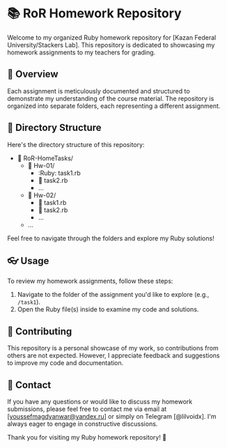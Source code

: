 # 📚 RoR Homework Repository

Welcome to my organized Ruby homework repository for [Kazan Federal University/Stackers Lab]. This repository is dedicated to showcasing my homework assignments to my teachers for grading.

## 🌟 Overview

Each assignment is meticulously documented and structured to demonstrate my understanding of the course material. The repository is organized into separate folders, each representing a different assignment.

## 📂 Directory Structure 

Here's the directory structure of this repository:

- 📂 RoR-HomeTasks/
  - 📁 Hw-01/
    - :Ruby: task1.rb
    - 📄 task2.rb
    - ...
  - 📁 Hw-02/
    - 📄 task1.rb
    - 📄 task2.rb
    - ...
  - ...

Feel free to navigate through the folders and explore my Ruby solutions!

## 👓 Usage 

To review my homework assignments, follow these steps:

1. Navigate to the folder of the assignment you'd like to explore (e.g., `/task1`).
2. Open the Ruby file(s) inside to examine my code and solutions.

## 🤝 Contributing 

This repository is a personal showcase of my work, so contributions from others are not expected. However, I appreciate feedback and suggestions to improve my code and documentation.

## 📮 Contact 

If you have any questions or would like to discuss my homework submissions, please feel free to contact me via email at [youssefmagdyanwar@yandex.ru] or simply on Telegram [@lilvoidx]. I'm always eager to engage in constructive discussions.

Thank you for visiting my Ruby homework repository! 🚀

